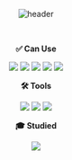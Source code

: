 <div align="center">
  
  ![header](https://capsule-render.vercel.app/api?type=waving&height=200&text=I'm%20Sehee%20Hong,%20studying%20back-end%20developing&fontSize=30&animation=fadeIn&desc=Hi!&descAlignY=75&descAlign=60&theme=merko)
  
  <br>

  
  <Strong>✅ Can Use</Strong><br>
  

  <p align="center" display="inline-block">
    <img src="https://img.shields.io/badge/java-007396?style=for-the-badge&logo=Java&logoColor=white">
    <img src="https://img.shields.io/badge/Spring-6DB33F?style=for-the-badge&logo=Spring&logoColor=white">
    <img src="https://img.shields.io/badge/SpringBoot-6DB33F?style=for-the-badge&logo=SpringBoot&logoColor=white">
    <img src="https://img.shields.io/badge/mysql-4479A1?style=for-the-badge&logo=mysql&logoColor=white">
    <img src="https://img.shields.io/badge/linux-FCC624?style=for-the-badge&logo=linux&logoColor=black"/>
  </p>  

  <Strong>🛠️ Tools</Strong><br>
  <p align="center" display="inline-block">
    <img src="https://img.shields.io/badge/intellijidea-000000?style=for-the-badge&logo=intellijidea&logoColor=white">
    <img src="https://img.shields.io/badge/git-F05032?style=for-the-badge&logo=git&logoColor=white"/>
    <img src="https://img.shields.io/badge/github-181717?style=for-the-badge&logo=github&logoColor=white"/>
  </p>

  <Strong>🎓 Studied</Strong><br>
  <p align="center" display="inline-block">
    <a href="https://www.georgiancollege.ca" target="_blank"><img src="https://img.shields.io/badge/georgian college-043874?style=for-the-badge&logo=georgiancollege&logoColor=white"/></a>
  </p>
</div>

<!--
*깃헙 스텟 보여주는거*
![Anurag's GitHub stats](https://github-readme-stats.vercel.app/api?username=hongsehe2&show_icons=true&theme=shadow_green)

  ![Top Langs](https://github-readme-stats.vercel.app/api/top-langs/?username=seaheegood&layout=compact)
**hongsehe2/hongsehe2** is a ✨ _special_ ✨ repository because its `README.md` (this file) appears on your GitHub profile.

Here are some ideas to get you started:

- 🔭 I’m currently working on ...
- 🌱 I’m currently learning ...
- 👯 I’m looking to collaborate on ...
- 🤔 I’m looking for help with ...
- 💬 Ask me about ...
- 📫 How to reach me: ...
- 😄 Pronouns: ...
- ⚡ Fun fact: ...
-->
